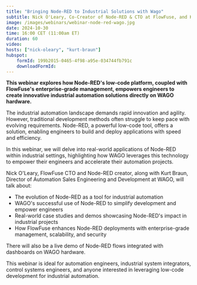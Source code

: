 ```yaml
---
title: "Bringing Node-RED to Industrial Solutions with Wago"
subtitle: Nick O'Leary, Co-Creator of Node-RED & CTO at FlowFuse, and Kurt Braun, Director of Automation Sales Engineering and Development at Wago, discuss how to bridge Node-RED to industrial solutions with Wago.
image: /images/webinars/webinar-node-red-wago.jpg
date: 2024-10-30
time: 16:00 CET (11:00am ET) 
duration: 60
video: 
hosts: ["nick-oleary", "kurt-braun"]
hubspot:
    formId: 199b2015-0465-4f98-a95e-034744fb791c
    downloadFormId:
---
```


**This webinar explores how Node-RED's low-code platform, coupled with FlowFuse's enterprise-grade management, empowers engineers to create innovative industrial automation solutions directly on WAGO hardware.**

<!--more-->

The industrial automation landscape demands rapid innovation and agility.  However, traditional development methods often struggle to keep pace with evolving requirements.  Node-RED, a powerful low-code tool, offers a solution, enabling engineers to build and deploy applications with speed and efficiency.

In this webinar, we will delve into real-world applications of Node-RED within industrial settings, highlighting how WAGO leverages this technology to empower their engineers and accelerate their automation projects.

Nick O'Leary, FlowFuse CTO and Node-RED creator, along with Kurt Braun, Director of Automation Sales Engineering and Development at WAGO, will talk about:

- The evolution of Node-RED as a tool for industrial automation
- WAGO's successful use of Node-RED to simplify development and empower engineers
- Real-world case studies and demos showcasing Node-RED's impact in industrial projects
- How FlowFuse enhances Node-RED deployments with enterprise-grade management, scalability, and security

There will also be a live demo of Node-RED flows integrated with dashboards on WAGO hardware.

This webinar is ideal for automation engineers, industrial system integrators, control systems engineers,  and anyone interested in leveraging low-code development for industrial automation.
